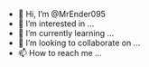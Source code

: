 - 👋 Hi, I’m @MrEnder095
- 👀 I’m interested in ...
- 🌱 I’m currently learning ...
- 💞️ I’m looking to collaborate on ...
- 📫 How to reach me ...

<!---
MrEnder095/MrEnder095 is a ✨ special ✨ repository because its `README.md` (this file) appears on your GitHub profile.
You can click the Preview link to take a look at your changes.
--->


